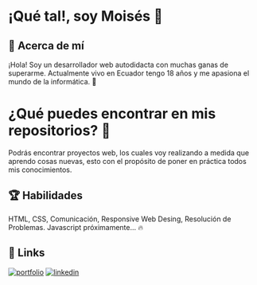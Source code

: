 
<h1> ¡Qué tal!, soy Moisés 👋 </h1>

## 🚀 Acerca de mí
¡Hola! Soy un desarrollador web autodidacta con muchas ganas de superarme. Actualmente vivo en Ecuador tengo 18 años y me apasiona el mundo de la informática. 🌟

# ¿Qué puedes encontrar en mis repositorios? 👀
Podrás encontrar proyectos web, los cuales voy realizando a medida que aprendo cosas nuevas, esto con el propósito de poner en práctica todos mis conocimientos.

## 🏆 Habilidades
HTML, CSS, Comunicación, Responsive Web Desing, Resolución de Problemas.
Javascript próximamente... 🔥

## 🔗 Links
[![portfolio](https://img.shields.io/badge/my_portfolio-000?style=for-the-badge&logo=ko-fi&logoColor=white)](https://sitesafemoi.github.io/porfolio-moi/)
[![linkedin](https://img.shields.io/badge/linkedin-0A66C2?style=for-the-badge&logo=linkedin&logoColor=white)](www.linkedin.com/in/moisés-nicolas-1493192b5)


